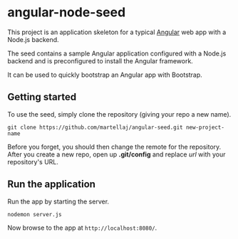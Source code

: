 # angular-node-seed

This project is an application skeleton for a typical [Angular](http://angularjs.org/) web app with a Node.js backend.

The seed contains a sample Angular application configured with a Node.js backend and is preconfigured to install the Angular framework. 

It can be used to quickly bootstrap an Angular app with Bootstrap.


## Getting started

To use the seed, simply clone the repository (giving your repo a new name).

```
git clone https://github.com/martellaj/angular-seed.git new-project-name
```

Before you forget, you should then change the remote for the repository. After you create a new repo, open up **.git/config** and replace *url* with your repository's URL. 

## Run the application

Run the app by starting the server.

```
nodemon server.js
```

Now browse to the app at `http://localhost:8080/`.


